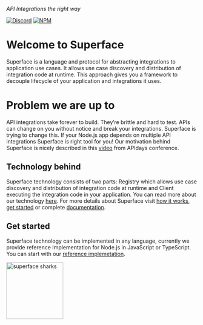 
_API Integrations the right way_

[![Discord](https://img.shields.io/discord/819563244418105354?logo=discord&logoColor=fff)](https://sfc.is/discord)
[![NPM](https://img.shields.io/twitter/url?style=social&url=https%3A%2F%2Ftwitter.com%2Fsuperfaceai)](https://twitter.com/superfaceai)

# Welcome to Superface

Superface is a language and protocol for abstracting integrations to application use cases. It allows use case discovery and distribution of integration code at runtime.
This approach gives you a framework to decouple lifecycle of your application and integrations it uses.

# Problem we are up to

API integrations take forever to build. They’re brittle and hard to test. APIs can change on you without notice and break your integrations. Superface is trying to change this. If your Node.js app depends on multiple API integrations Superface is right tool for you!
Our motivation behind Superface is nicely described in this [video](https://www.youtube.com/watch?v=BCvq3NXFb94) from APIdays conference.

## Technology behind

<!-- One or two sentences then leading to superface.ai -->
Superface technology consists of two parts: Registry which allows use case discovery and distribution of integration code at runtime and Client executing the integration code in your application. You can read more about our technology [here](https://superface.ai). For more details about Superface visit [how it works](https://superface.ai/how-it-works), [get started](https://superface.ai/docs/getting-started) or complete [documentation](https://superface.ai/docs).

## Get started
<!-- Par vet jak zacit, ze ted mame implementaci jenv JS/Ts a ze hlavni je OneSDK a odkazat tam -->

Superface technology can be implemented in any language, currently we provide reference Implementation for Node.js in JavaScript or TypeScript. You can start with our [reference implemetation](https://github.com/superfaceai/one-sdk-js).

<!-- TODO: url to main -->
<img src="https://github.com/superfaceai/.github/tree/feat/navigation-page/images/sharks.png" alt="superface sharks" width="150" height="150">
